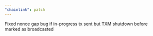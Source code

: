 ```yaml
---
"chainlink": patch
---
```


Fixed nonce gap bug if in-progress tx sent but TXM shutdown before marked as broadcasted
